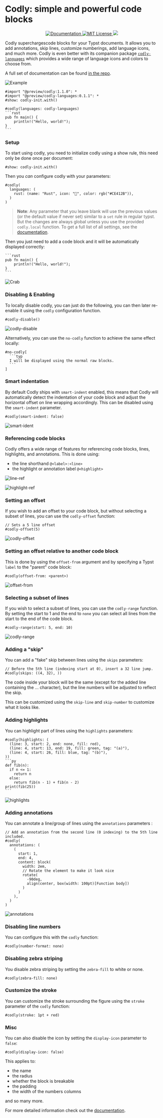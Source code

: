 # Codly: simple and powerful code blocks

<p align="center">
  <a href="https://github.com/Dherse/codly/blob/main/docs.pdf">
    <img alt="Documentation" src="https://img.shields.io/website?down_message=offline&label=manual&up_color=007aff&up_message=online&url=https%3A%2F%2Fgithub.com%2FDherse%2Fcodly%2Fblob%2Fmain%2Fdocs.pdf" />
  </a>
  <a href="https://github.com/Dherse/codly/blob/main/LICENSE">
    <img alt="MIT License" src="https://img.shields.io/badge/license-MIT-brightgreen">
  </a>
  <img src="https://github.com/Dherse/codly/actions/workflows/test.yml/badge.svg" />
</p>

Codly superchargescode blocks for your Typst documents. It allows you to add annotations, skip lines, customize numberings, add language icons, and much more. Codly is even better with its companion package [`codly-languages`](https://typst.app/universe/package/codly-languages) which provides a wide range of language icons and colors to choose from.

A full set of documentation can be found [in the repo](https://raw.githubusercontent.com/Dherse/codly/main/docs.pdf).

![Example](./assets/demo.png)

````typ
#import "@preview/codly:1.1.0": *
#import "@preview/codly-languages:0.1.1": *
#show: codly-init.with()

#codly(languages: codly-languages)
```rust
pub fn main() {
    println!("Hello, world!");
}
```
````

### Setup

To start using codly, you need to initialize codly using a show rule, this need only be done once per document:

```typ
#show: codly-init.with()
```

Then you *can* configure codly with your parameters:

```typ
#codly(
  languages: (
    rust: (name: "Rust", icon: "🦀", color: rgb("#CE412B")),
  )
)
```
> **Note**: Any parameter that you leave blank will use the previous values (or the default value if never set) similar to a `set` rule in regular typst. But the changes are always global unless you use the provided `codly.local` function. To get a full list of all settings, see the [documentation](https://raw.githubusercontent.com/Dherse/codly/main/docs.pdf).

Then you just need to add a code block and it will be automatically displayed correctly:

````
```rust
pub fn main() {
    println!("Hello, world!");
}
```
````

![Crab](./assets/crab.png)

### Disabling & Enabling

To locally disable codly, you can just do the following, you can then later re-enable it using the `codly` configuration function.

```typ
#codly-disable()
```

![codly-disable](./assets/codly-disable.png)

Alternatively, you can use the `no-codly` function to achieve the same effect locally:

````typ
#no-codly[
  ```typ
  I will be displayed using the normal raw blocks.
  ```
]
````

### Smart indentation

By default Codly ships with `smart-indent` enabled, this means that Codly will automatically detect the indentation of your code block and adjust the horizontal offset on line wrapping accordingly. This can be disabled using the `smart-indent` parameter.

```typ
#codly(smart-indent: false)
```

![smart-ident](./assets/smart-indent.png)

### Referencing code blocks

Codly offers a wide range of features for referencing code blocks, lines, highlights, and annotations. This is done using:
- the line shorthand `@<label>:<line>`
- the highlight or annotation label `@<highlight>`

![line-ref](./assets/line-ref.png)

![highlight-ref](./assets/highlight-ref.png)

### Setting an offset

If you wish to add an offset to your code block, but without selecting a subset of lines, you can use the `codly-offset` function:

```typ
// Sets a 5 line offset
#codly-offset(5)
```

![codly-offset](./assets/codly-offset.png)

### Setting an offset relative to another code block

This is done by using the `offset-from` argument and by specifying a Typst `label` to the "parent" code block:

````typ
#codly(offset-from: <parent>)
````

![offset-from](./assets/offset-from.png)

### Selecting a subset of lines

If you wish to select a subset of lines, you can use the `codly-range` function. By setting the start to 1 and the end to `none` you can select all lines from the start to the end of the code block.

```typ
#codly-range(start: 5, end: 10)
```

![codly-range](./assets/codly-range.png)

### Adding a "skip"

You can add a "fake" skip between lines using the `skips` parameters:

```typ
// Before the 5th line (indexing start at 0), insert a 32 line jump.
#codly(skips: ((4, 32), ))
```
The code inside your block will be the same (except for the added line containing the … character), but the line numbers will be adjusted to reflect the skip. 

This can be customized using the `skip-line` and `skip-number` to customize what it looks like.

### Adding highlights

You can highlight part of lines using the `highlights` parameters:

````typ
#codly(highlights: (
  (line: 3, start: 2, end: none, fill: red),
  (line: 4, start: 13, end: 19, fill: green, tag: "(a)"),
  (line: 4, start: 26, fill: blue, tag: "(b)"),
))
```py
def fib(n):
  if n <= 1:
    return n
  else:
    return fib(n - 1) + fib(n - 2)
print(fib(25))
```
````

![highlights](./assets/highlights.png)

### Adding annotations

You can annotate a line/group of lines using the `annotations` parameters :

```typ
// Add an annotation from the second line (0 indexing) to the 5th line included.
#codly(
  annotations: (
    (
      start: 1,
      end: 4,
      content: block(
        width: 2em,
        // Rotate the element to make it look nice
        rotate(
          -90deg,
          align(center, box(width: 100pt)[Function body])
        )
      )
    ), 
  )
)
```

![annotations](./assets/annotations.png)

### Disabling line numbers

You can configure this with the `codly` function:

```typ
#codly(number-format: none)
```

### Disabling zebra striping

You disable zebra striping by setting the `zebra-fill` to white or none.

```typ
#codly(zebra-fill: none)
```

### Customize the stroke

You can customize the stroke surrounding the figure using the `stroke` parameter of the `codly` function:

```typ
#codly(stroke: 1pt + red)
```

### Misc

You can also disable the icon by setting the `display-icon` parameter to `false`:

```typ
#codly(display-icon: false)
```

This applies to:
- the name
- the radius
- whether the block is breakable
- the padding
- the width of the numbers columns 

and so many more.

For more detailed information check out the [documentation](https://raw.githubusercontent.com/Dherse/codly/main/docs.pdf).
